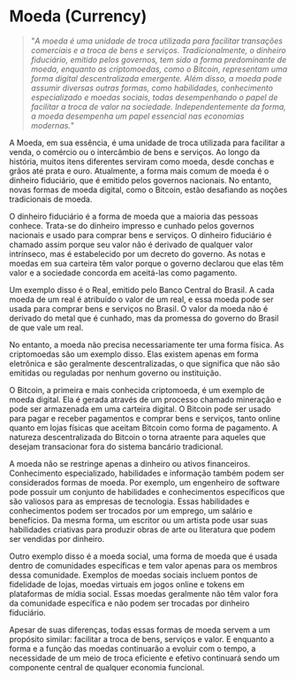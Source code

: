 # Moeda (Currency) 

>"*A moeda é uma unidade de troca utilizada para facilitar transações comerciais e a troca de bens e serviços. Tradicionalmente, o dinheiro fiduciário, emitido pelos governos, tem sido a forma predominante de moeda, enquanto as criptomoedas, como o Bitcoin, representam uma forma digital descentralizada emergente. Além disso, a moeda pode assumir diversas outras formas, como habilidades, conhecimento especializado e moedas sociais, todas desempenhando o papel de facilitar a troca de valor na sociedade. Independentemente da forma, a moeda desempenha um papel essencial nas economias modernas.*"

A Moeda, em sua essência, é uma unidade de troca utilizada para facilitar a venda, o comércio ou o intercâmbio de bens e serviços. Ao longo da história, muitos itens diferentes serviram como moeda, desde conchas e grãos até prata e ouro. Atualmente, a forma mais comum de moeda é o dinheiro fiduciário, que é emitido pelos governos nacionais. No entanto, novas formas de moeda digital, como o Bitcoin, estão desafiando as noções tradicionais de moeda.

O dinheiro fiduciário é a forma de moeda que a maioria das pessoas conhece. Trata-se do dinheiro impresso e cunhado pelos governos nacionais e usado para comprar bens e serviços. O dinheiro fiduciário é chamado assim porque seu valor não é derivado de qualquer valor intrínseco, mas é estabelecido por um decreto do governo. As notas e moedas em sua carteira têm valor porque o governo declarou que elas têm valor e a sociedade concorda em aceitá-las como pagamento.

Um exemplo disso é o Real, emitido pelo Banco Central do Brasil. A cada moeda de um real é atribuído o valor de um real, e essa moeda pode ser usada para comprar bens e serviços no Brasil. O valor da moeda não é derivado do metal que é cunhado, mas da promessa do governo do Brasil de que vale um real.

No entanto, a moeda não precisa necessariamente ter uma forma física. As criptomoedas são um exemplo disso. Elas existem apenas em forma eletrônica e são geralmente descentralizadas, o que significa que não são emitidas ou reguladas por nenhum governo ou instituição.

O Bitcoin, a primeira e mais conhecida criptomoeda, é um exemplo de moeda digital. Ela é gerada através de um processo chamado mineração e pode ser armazenada em uma carteira digital. O Bitcoin pode ser usado para pagar e receber pagamentos e comprar bens e serviços, tanto online quanto em lojas físicas que aceitam Bitcoin como forma de pagamento. A natureza descentralizada do Bitcoin o torna atraente para aqueles que desejam transacionar fora do sistema bancário tradicional.

A moeda não se restringe apenas a dinheiro ou ativos financeiros. Conhecimento especializado, habilidades e informação também podem ser considerados formas de moeda. Por exemplo, um engenheiro de software pode possuir um conjunto de habilidades e conhecimentos específicos que são valiosos para as empresas de tecnologia. Essas habilidades e conhecimentos podem ser trocados por um emprego, um salário e benefícios. Da mesma forma, um escritor ou um artista pode usar suas habilidades criativas para produzir obras de arte ou literatura que podem ser vendidas por dinheiro.

Outro exemplo disso é a moeda social, uma forma de moeda que é usada dentro de comunidades específicas e tem valor apenas para os membros dessa comunidade. Exemplos de moedas sociais incluem pontos de fidelidade de lojas, moedas virtuais em jogos online e tokens em plataformas de mídia social. Essas moedas geralmente não têm valor fora da comunidade específica e não podem ser trocadas por dinheiro fiduciário.

Apesar de suas diferenças, todas essas formas de moeda servem a um propósito similar: facilitar a troca de bens, serviços e valor. E enquanto a forma e a função das moedas continuarão a evoluir com o tempo, a necessidade de um meio de troca eficiente e efetivo continuará sendo um componente central de qualquer economia funcional.
